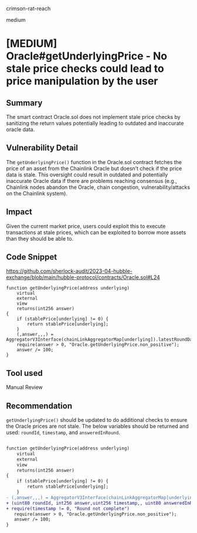 crimson-rat-reach

medium

# [MEDIUM] Oracle#getUnderlyingPrice - No stale price checks could lead to price manipulation by the user

## Summary
The smart contract Oracle.sol does not implement stale price checks by sanitizing the return values potentially leading to outdated and inaccurate oracle data. 

## Vulnerability Detail
The `getUnderlyingPrice()` function in the Oracle.sol contract fetches the price of an asset from the Chainlink Oracle but doesn’t check if the price data is stale. This oversight could result in outdated and potentially inaccurate Oracle data if there are problems reaching consensus (e.g., Chainlink nodes abandon the Oracle, chain congestion, vulnerability/attacks on the Chainlink system). 

## Impact
Given the current market price, users could exploit this to execute transactions at stale prices, which can be exploited to borrow more assets than they should be able to.

## Code Snippet
https://github.com/sherlock-audit/2023-04-hubble-exchange/blob/main/hubble-protocol/contracts/Oracle.sol#L24
```solidity
function getUnderlyingPrice(address underlying)
    virtual
    external
    view
    returns(int256 answer)
{
    if (stablePrice[underlying] != 0) {
        return stablePrice[underlying];
    }
    (,answer,,,) = AggregatorV3Interface(chainLinkAggregatorMap[underlying]).latestRoundData();
    require(answer > 0, "Oracle.getUnderlyingPrice.non_positive");
    answer /= 100;
}
```

## Tool used

Manual Review

## Recommendation
`getUnderlyingPrice()` should be updated to do additional checks to ensure the Oracle prices are not stale. The below variables should be returned and used: `roundId`, `timestamp`, and `answeredInRound`.

```diff

function getUnderlyingPrice(address underlying)
    virtual
    external
    view
    returns(int256 answer)
{
    if (stablePrice[underlying] != 0) {
        return stablePrice[underlying];
    }
- (,answer,,,) = AggregatorV3Interface(chainLinkAggregatorMap[underlying]).latestRoundData();
+ (uint80 roundId, int256 answer,uint256 timestamp,, uint80 answeredInRound) = AggregatorV3Interface(chainLinkAggregatorMap[underlying]).latestRoundData();+ require(answeredInRound >= roundId, "Stale price") 
+ require(timestamp != 0, "Round not complete")
   require(answer > 0, "Oracle.getUnderlyingPrice.non_positive");
   answer /= 100;
}

```

